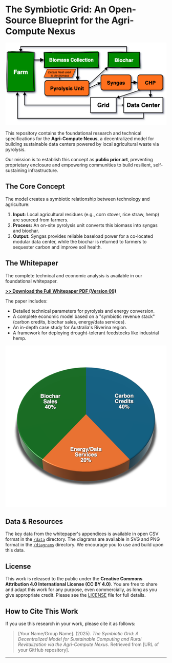# The Symbiotic Grid: An Open-Source Blueprint for the Agri-Compute Nexus

<p align="center">
   <img src="diagrams/system_architecture.png">
</p>

This repository contains the foundational research and technical specifications for the **Agri-Compute Nexus**, a decentralized model for building sustainable data centers powered by local agricultural waste via pyrolysis.

Our mission is to establish this concept as **public prior art**, preventing proprietary enclosure and empowering communities to build resilient, self-sustaining infrastructure.

## The Core Concept

The model creates a symbiotic relationship between technology and agriculture:
1.  **Input:** Local agricultural residues (e.g., corn stover, rice straw, hemp) are sourced from farmers.
2.  **Process:** An on-site pyrolysis unit converts this biomass into syngas and biochar.
3.  **Output:** Syngas provides reliable baseload power for a co-located modular data center, while the biochar is returned to farmers to sequester carbon and improve soil health.

## The Whitepaper

The complete technical and economic analysis is available in our foundational whitepaper.

**[>> Download the Full Whitepaper PDF (Version 09)](whitepaper/Symbiotic-Grid_v09.pdf)**

The paper includes:
- Detailed technical parameters for pyrolysis and energy conversion.
- A complete economic model based on a "symbiotic revenue stack" (carbon credits, biochar sales, energy/data services).
- An in-depth case study for Australia's Riverina region.
- A framework for deploying drought-tolerant feedstocks like industrial hemp.

<p align="center">
   <img src="diagrams/revenue_stack.png" max-width: 300px>
</p>

## Data & Resources

The key data from the whitepaper's appendices is available in open CSV format in the [`/data`](data/) directory. The diagrams are available in SVG and PNG format in the [`/diagrams`](diagrams/) directory. We encourage you to use and build upon this data.

## License

This work is released to the public under the **Creative Commons Attribution 4.0 International License (CC BY 4.0)**. You are free to share and adapt this work for any purpose, even commercially, as long as you give appropriate credit. Please see the [LICENSE](LICENSE) file for full details.

## How to Cite This Work

If you use this research in your work, please cite it as follows:

> [Your Name/Group Name]. (2025). *The Symbiotic Grid: A Decentralized Model for Sustainable Computing and Rural Revitalization via the Agri-Compute Nexus*. Retrieved from [URL of your GitHub repository].

---
